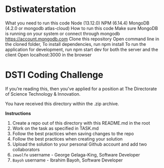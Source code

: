 # Dstiwaterstation
What you need to run this code
Node (13.12.0)
NPM (6.14.4)
MongoDB (4.2.0 or mongodb atlas-cloud)
How to run this code
Make sure MongoDB is running on your system or connect through mongodb https://account.mongodb.com
Clone this repository
Open command line in the cloned folder,
To install dependencies, run npm install
To run the application for development, run npm start dev for both the server and the client
Open localhost:3000 in the browser
# DSTI Coding Challenge

If you’re reading this, then you’ve applied for a position at The Directorate of Science Technology & Innovation.

You have received this directory within the .zip archive.

**Instructions**

1. Create a repo out of this directory with this README.md in the root
2. Work on the task as specified in TASK.md
3. Follow the best practices when saving changes to the repo
4. Follow the best practices when creating your solution
5. Upload the solution to your personal Github account and add two collaborators
6. `zewolfe` username - George Gelaga-King, Software Developer
7. `Bayoh` username - Ibrahim Bayoh, Software Developer

